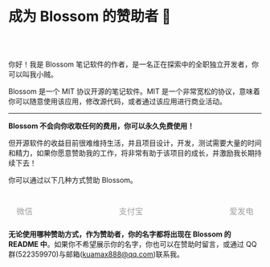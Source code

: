 <script setup lang="ts">
import { VPTeamMembers } from 'vitepress/theme'
import { onMounted } from 'vue'
import { info } from '../../scripts/stat-api'

onMounted(() => {
  info()
})

const members = [
  {
    avatar: 'https://www.wangyunf.com/bl/pic/home/bl/img/U1/pic/luban.png',
    name: '小贼贼子',
    title: '作者',
    links: [
      { icon: 'github', link: 'https://github.com/yyx990803' }
    ]
  }
]
</script>

# 成为 Blossom 的赞助者 🤝

<br/>
<br/>
<bl-img src="../../imgs/blossom/logo.svg" width="150px" :shadow="false" :drop-shadow="true"/>

<!-- <div style="text-align:center;">
<VPTeamMembers size="small" :members="members" />
</div> -->

你好！我是 Blossom 笔记软件的作者，是一名正在探索中的全职独立开发者，你可以叫我小贼。

Blossom 是一个 MIT 协议开源的笔记软件。MIT 是一个非常宽松的协议，意味着你可以随意使用该应用，修改源代码，或者通过该应用进行商业活动。

---

**Blossom 不会向你收取任何的费用，你可以永久免费使用！**

但开源软件的收益目前很难维持生活，并且项目设计，开发，测试需要大量的时间和精力，如果你愿意赞助我的工作，将非常有助于该项目的成长，并激励我长期持续下去！

你可以通过以下几种方式赞助 Blossom。

<div class="sponsor">
  <div class="item">
    <bl-img src="../../imgs/blossom/wechat.png" />
    <div class="name">微信</div>
  </div>

  <div class="item middle">
    <bl-img src="../../imgs/blossom/ali.png" />
    <div class="name">支付宝</div>
  </div>
  
  <div class="item">
    <bl-img src="../../imgs/blossom/aifadian.png" />
    <div class="name">爱发电</div>
  </div>
</div>

**无论使用哪种赞助方式，作为赞助者，你的名字都将出现在 Blossom 的 README 中**。如果你不希望展示你的名字，你也可以在赞助时留言，或通过 QQ 群(522359970)与邮箱(kuamax888@qq.com)联系我。

<style scoped>

.sponsor {
display:flex;flex-direction: row;justify-content: space-between;overflow:scroll;
padding: 16px 16px 10px 16px;
}

.sponsor .item {
max-width:31%;
}

.sponsor .middle {
margin-left:10px;
margin-right:10px;
}

.sponsor .item .name {
width: 100%;
font-size: 16px;
color: #9E9E9E;
text-align: center;
margin-top: 10px;
}
</style>
